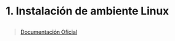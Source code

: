# 1. Instalación de ambiente Linux <!-- omit in TOC -->


##

> [Documentación Oficial](https://learn.hashicorp.com/tutorials/terraform/install-cli)



